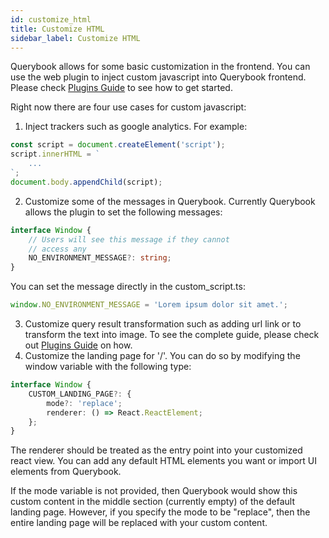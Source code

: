 ```yaml
---
id: customize_html
title: Customize HTML
sidebar_label: Customize HTML
---
```


Querybook allows for some basic customization in the frontend. You can use the web plugin to inject custom javascript into Querybook frontend. Please check [Plugins Guide](./plugins.md) to see how to get started.

Right now there are four use cases for custom javascript:

1. Inject trackers such as google analytics. For example:

```typescript
const script = document.createElement('script');
script.innerHTML = `
    ...
`;
document.body.appendChild(script);
```

2. Customize some of the messages in Querybook. Currently Querybook allows the plugin to set the following messages:

```typescript
interface Window {
    // Users will see this message if they cannot
    // access any
    NO_ENVIRONMENT_MESSAGE?: string;
}
```

You can set the message directly in the custom_script.ts:

```typescript
window.NO_ENVIRONMENT_MESSAGE = 'Lorem ipsum dolor sit amet.';
```

3. Customize query result transformation such as adding url link or to transform the text into image. To see the complete guide, please check out [Plugins Guide](../developer_guide/add_query_result_transform.md) on how.
4. Customize the landing page for '/'. You can do so by modifying the window variable with the following type:

```typescript
interface Window {
    CUSTOM_LANDING_PAGE?: {
        mode?: 'replace';
        renderer: () => React.ReactElement;
    };
}
```

The renderer should be treated as the entry point into your customized react view. You can add any default HTML elements you want or import UI elements from Querybook.

If the mode variable is not provided, then Querybook would show this custom content in the middle section (currently empty) of the default landing page. However, if you specify the mode to be "replace", then the entire landing page will be replaced with your custom content.
